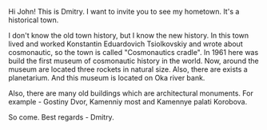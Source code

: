 Hi John! This is Dmitry. I want to invite you to see my hometown. It's a historical town.

I don't know the old town history, but I know the new history. In this town lived and worked Konstantin Eduardovich Tsiolkovskiy and wrote about cosmonautic, so the town is called "Cosmonautics cradle". In 1961 here was build the first museum of cosmonautic history in the world. Now, around the museum are located three rockets in natural size. Also, there are exists a planetarium. And this museum is located on Oka river bank. 

Also, there are many old buildings which are architectural monuments. For example - Gostiny Dvor, Kamenniy most and Kamennye palati Korobova.

So come. Best regards - Dmitry.